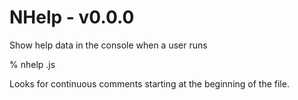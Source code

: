 NHelp - v0.0.0
=============

Show help data in the console when a user runs

% nhelp <scriptname>.js

Looks for continuous comments starting at the beginning of the file.
